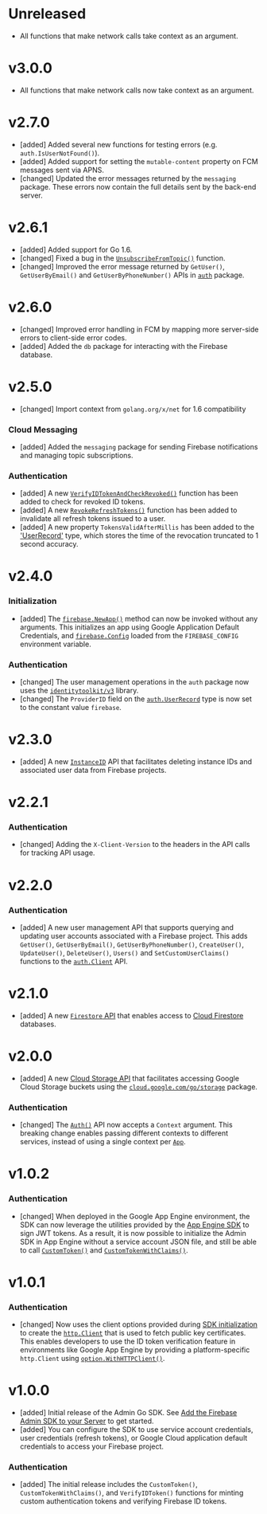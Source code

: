 # Unreleased
- All functions that make network calls take context as an argument.

# v3.0.0

- All functions that make network calls now take context as an argument.

# v2.7.0

- [added] Added several new functions for testing errors
  (e.g. `auth.IsUserNotFound()`).
- [added] Added support for setting the `mutable-content` property on
  FCM messages sent via APNS.
- [changed] Updated the error messages returned by the `messaging`
  package. These errors now contain the full details sent by the
  back-end server.

# v2.6.1

- [added] Added support for Go 1.6.
- [changed] Fixed a bug in the
  [`UnsubscribeFromTopic()`](https://godoc.org/firebase.google.com/go/messaging#Client.UnsubscribeFromTopic)
  function.
- [changed] Improved the error message returned by `GetUser()`,
  `GetUserByEmail()` and `GetUserByPhoneNumber()` APIs in
  [`auth`](https://godoc.org/firebase.google.com/go/auth) package.

# v2.6.0

- [changed] Improved error handling in FCM by mapping more server-side
  errors to client-side error codes.
- [added] Added the `db` package for interacting with the Firebase database.

# v2.5.0

- [changed] Import context from `golang.org/x/net` for 1.6 compatibility

### Cloud Messaging

- [added] Added the `messaging` package for sending Firebase notifications
  and managing topic subscriptions.

### Authentication

- [added] A new [`VerifyIDTokenAndCheckRevoked()`](https://godoc.org/firebase.google.com/go/auth#Client.VerifyIDToken)
  function has been added to check for revoked ID tokens.
- [added] A new [`RevokeRefreshTokens()`](https://godoc.org/firebase.google.com/go/auth#Client.RevokeRefreshTokens)
  function has been added to invalidate all refresh tokens issued to a user.
- [added] A new property `TokensValidAfterMillis` has been added to the
  ['UserRecord'](https://godoc.org/firebase.google.com/go/auth#UserRecord)
  type, which stores the time of the revocation truncated to 1 second accuracy.

# v2.4.0

### Initialization

- [added] The [`firebase.NewApp()`](https://godoc.org/firebase.google.com/go#NewApp)
  method can now be invoked without any arguments. This initializes an app
  using Google Application Default Credentials, and
  [`firebase.Config`](https://godoc.org/firebase.google.com/go#Config) loaded
  from the `FIREBASE_CONFIG` environment variable.

### Authentication

- [changed] The user management operations in the `auth` package now uses the
  [`identitytoolkit/v3`](https://google.golang.org/api/identitytoolkit/v3) library.
- [changed] The `ProviderID` field on the
  [`auth.UserRecord`](https://godoc.org/firebase.google.com/go/auth#UserRecord)
  type is now set to the constant value `firebase`.

# v2.3.0

- [added] A new [`InstanceID`](https://godoc.org/firebase.google.com/go#App.InstanceID)
  API that facilitates deleting instance IDs and associated user data from
  Firebase projects.

# v2.2.1

### Authentication

-  [changed] Adding the `X-Client-Version` to the headers in the API calls for
  tracking API usage.

# v2.2.0

### Authentication

- [added] A new user management API that supports querying and updating
  user accounts associated with a Firebase project. This adds `GetUser()`,
  `GetUserByEmail()`, `GetUserByPhoneNumber()`, `CreateUser()`, `UpdateUser()`,
  `DeleteUser()`, `Users()` and `SetCustomUserClaims()` functions to the
  [`auth.Client`](https://godoc.org/firebase.google.com/go/auth#Client) API.

# v2.1.0

- [added] A new [`Firestore` API](https://godoc.org/firebase.google.com/go#App.Firestore)
  that enables access to [Cloud Firestore](/docs/firestore) databases.

# v2.0.0

- [added] A new [Cloud Storage API](https://godoc.org/firebase.google.com/go/storage)
  that facilitates accessing Google Cloud Storage buckets using the
  [`cloud.google.com/go/storage`](https://cloud.google.com/go/storage)
  package.

### Authentication

- [changed] The [`Auth()`](https://godoc.org/firebase.google.com/go#App.Auth)
  API now accepts a `Context` argument. This breaking
  change enables passing different contexts to different services, instead
  of using a single context per [`App`](https://godoc.org/firebase.google.com/go#App).

# v1.0.2

### Authentication

- [changed] When deployed in the Google App Engine environment, the SDK can
  now leverage the utilities provided by the
  [App Engine SDK](https://cloud.google.com/appengine/docs/standard/go/reference)
  to sign JWT tokens. As a result, it is now possible to initialize the Admin
  SDK in App Engine without a service account JSON file, and still be able to
  call [`CustomToken()`](https://godoc.org/firebase.google.com/go/auth#Client.CustomToken)
  and [`CustomTokenWithClaims()`](https://godoc.org/firebase.google.com/go/auth#Client.CustomTokenWithClaims).

# v1.0.1

### Authentication

- [changed] Now uses the client options provided during
  [SDK initialization](https://godoc.org/firebase.google.com/go#NewApp) to
  create the [`http.Client`](https://godoc.org/net/http#Client) that is used
  to fetch public key certificates. This enables developers to use the ID token
  verification feature in environments like Google App Engine by providing a
  platform-specific `http.Client` using
  [`option.WithHTTPClient()`](https://godoc.org/google.golang.org/api/option#WithHTTPClient).

# v1.0.0

- [added] Initial release of the Admin Go SDK. See
  [Add the Firebase Admin SDK to your Server](/docs/admin/setup/) to get
  started.
- [added] You can configure the SDK to use service account credentials, user
  credentials (refresh tokens), or Google Cloud application default credentials
  to access your Firebase project.

### Authentication

- [added] The initial release includes the `CustomToken()`,
  `CustomTokenWithClaims()`, and `VerifyIDToken()` functions for minting custom
  authentication tokens and verifying Firebase ID tokens.
